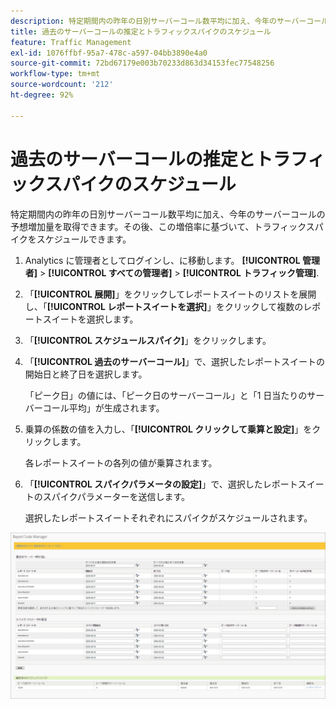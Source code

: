 ```yaml
---
description: 特定期間内の昨年の日別サーバーコール数平均に加え、今年のサーバーコールの予想増加量を取得できます。その後、この増倍率に基づいて、トラフィックスパイクをスケジュールできます。
title: 過去のサーバーコールの推定とトラフィックスパイクのスケジュール
feature: Traffic Management
exl-id: 1076ffbf-95a7-478c-a597-04bb3890e4a0
source-git-commit: 72bd67179e003b70233d863d34153fec77548256
workflow-type: tm+mt
source-wordcount: '212'
ht-degree: 92%

---
```


# 過去のサーバーコールの推定とトラフィックスパイクのスケジュール

特定期間内の昨年の日別サーバーコール数平均に加え、今年のサーバーコールの予想増加量を取得できます。その後、この増倍率に基づいて、トラフィックスパイクをスケジュールできます。

1. Analytics に管理者としてログインし、に移動します。 **[!UICONTROL 管理者]** > **[!UICONTROL すべての管理者]** > **[!UICONTROL トラフィック管理]**.

1. 「**[!UICONTROL 展開]**」をクリックしてレポートスイートのリストを展開し、「**[!UICONTROL レポートスイートを選択]**」をクリックして複数のレポートスイートを選択します。

1. 「**[!UICONTROL スケジュールスパイク]**」をクリックします。
1. 「**[!UICONTROL 過去のサーバーコール]**」で、選択したレポートスイートの開始日と終了日を選択します。

   「ピーク日」の値には、「ピーク日のサーバーコール」と「1 日当たりのサーバーコール平均」が生成されます。

1. 乗算の係数の値を入力し、「**[!UICONTROL クリックして乗算と設定]**」をクリックします。

   各レポートスイートの各列の値が乗算されます。

1. 「**[!UICONTROL スパイクパラメータの設定]**」で、選択したレポートスイートのスパイクパラメーターを送信します。

   選択したレポートスイートそれぞれにスパイクがスケジュールされます。

![](assets/past_server_calls.png)
